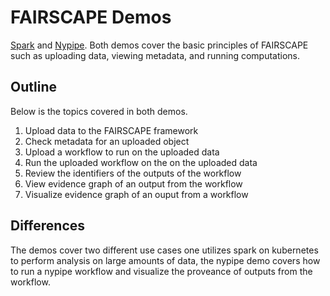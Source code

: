 # FAIRSCAPE Demos

[Spark](https://github.com/fairscape/Spark-Demo) and [Nypipe](https://github.com/fairscape/Nipype-Demo). 
Both demos cover the basic principles of FAIRSCAPE such as uploading data, viewing metadata, and running computations. 

## Outline

Below is the topics covered in both demos. 

 1. Upload data to the FAIRSCAPE framework
 2. Check metadata for an uploaded object
 3. Upload a workflow to run on the uploaded data
 4. Run the uploaded workflow on the on the uploaded data
 5. Review the identifiers of the outputs of the workflow
 6. View evidence graph of an output from the workflow
 7. Visualize evidence graph of an ouput from a workflow

## Differences 

The demos cover two different use cases one utilizes spark on kubernetes to perform analysis on large amounts of data, the nypipe demo covers how to run a nypipe 
workflow and visualize the proveance of outputs from the workflow. 
